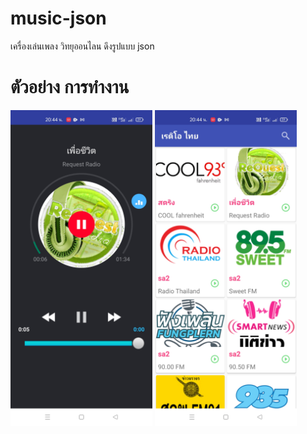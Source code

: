 # music-json

เครื่องเล่นเพลง วิทยุออนไลน ดึงรูปแบบ json

# ตัวอย่าง การทำงาน
<img src="/Screenshot_2021-05-30-20-44-56-14_9e4e68788611c37304a2b40f0425b7df.jpg" width="45%" />       <img src="/Screenshot_2021-05-30-20-44-45-94_9e4e68788611c37304a2b40f0425b7df.jpg" width="45%"/>

